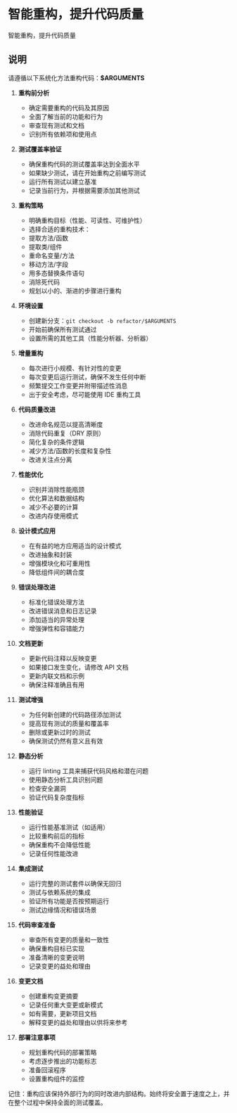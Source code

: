 # 智能重构，提升代码质量

智能重构，提升代码质量

## 说明

请遵循以下系统化方法重构代码：**$ARGUMENTS**

1. **重构前分析**
   - 确定需要重构的代码及其原因
   - 全面了解当前的功能和行为
   - 审查现有测试和文档
   - 识别所有依赖项和使用点

2. **测试覆盖率验证**
   - 确保重构代码的测试覆盖率达到全面水平
   - 如果缺少测试，请在开始重构之前编写测试
   - 运行所有测试以建立基准
   - 记录当前行为，并根据需要添加其他测试

3. **重构策略**
   - 明确重构目标（性能、可读性、可维护性）
   - 选择合适的重构技术：
   - 提取方法/函数
   - 提取类/组件
   - 重命名变量/方法
   - 移动方法/字段
   - 用多态替换条件语句
   - 消除死代码
   - 规划以小的、渐进的步骤进行重构

4. **环境设置**
   - 创建新分支：`git checkout -b refactor/$ARGUMENTS`
   - 开始前确保所有测试通过
   - 设置所需的其他工具（性能分析器、分析器）

5. **增量重构**
   - 每次进行小规模、有针对性的变更
   - 每次变更后运行测试，确保不发生任何中断
   - 频繁提交工作变更并附带描述性消息
   - 出于安全考虑，尽可能使用 IDE 重构工具

6. **代码质量改进**
   - 改进命名规范以提高清晰度
   - 消除代码重复（DRY 原则）
   - 简化复杂的条件逻辑
   - 减少方法/函数的长度和复杂性
   - 改进关注点分离

7. **性能优化**
   - 识别并消除性能瓶颈
   - 优化算法和数据结构
   - 减少不必要的计算
   - 改进内存使用模式

8. **设计模式应用**
   - 在有益的地方应用适当的设计模式
   - 改进抽象和封装
   - 增强模块化和可重用性
   - 降低组件间的耦合度

9. **错误处理改进**
   - 标准化错误处理方法
   - 改进错误消息和日志记录
   - 添加适当的异常处理
   - 增强弹性和容错能力

10. **文档更新**
    - 更新代码注释以反映变更
    - 如果接口发生变化，请修改 API 文档
    - 更新内联文档和示例
    - 确保注释准确且有用

11. **测试增强**
    - 为任何新创建的代码路径添加测试
    - 提高现有测试的质量和覆盖率
    - 删除或更新过时的测试
    - 确保测试仍然有意义且有效

12. **静态分析**
    - 运行 linting 工具来捕获代码风格和潜在问题
    - 使用静态分析工具识别问题
    - 检查安全漏洞
    - 验证代码复杂度指标

13. **性能验证**
    - 运行性能基准测试（如适用）
    - 比较重构前后的指标
    - 确保重构不会降低性能
    - 记录任何性能改进

14. **集成测试**
    - 运行完整的测试套件以确保无回归
    - 测试与依赖系统的集成
    - 验证所有功能是否按预期运行
    - 测试边缘情况和错误场景

15. **代码审查准备**
    - 审查所有变更的质量和一致性
    - 确保重构目标已实现
    - 准备清晰的变更说明
    - 记录变更的益处和理由

16. **变更文档**
    - 创建重构变更摘要
    - 记录任何重大变更或新模式
    - 如有需要，更新项目文档
    - 解释变更的益处和理由以供将来参考

17. **部署注意事项**
    - 规划重构代码的部署策略
    - 考虑逐步推出的功能标志
    - 准备回滚程序
    - 设置重构组件的监控

记住：重构应该保持外部行为的同时改进内部结构。始终将安全置于速度之上，并在整个过程中保持全面的测试覆盖。